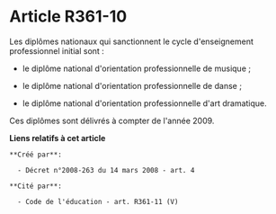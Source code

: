# Article R361-10

Les diplômes nationaux qui sanctionnent le cycle d'enseignement professionnel initial sont : 

- le diplôme national d'orientation professionnelle de musique ; 

- le diplôme national d'orientation professionnelle de danse ; 

- le diplôme national d'orientation professionnelle d'art dramatique. 

Ces diplômes sont délivrés à compter de l'année 2009.

**Liens relatifs à cet article**

	**Créé par**:

	  - Décret n°2008-263 du 14 mars 2008 - art. 4

	**Cité par**:

	  - Code de l'éducation - art. R361-11 (V)

